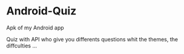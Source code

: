 # Android-Quiz

Apk of my Android app

Quiz with API who give you differents questions whit the themes, the diffculties ...

